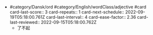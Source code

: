 - #category/Dansk/ord #category/English/wordClass/adjective #card
  card-last-score:: 3
  card-repeats:: 1
  card-next-schedule:: 2022-09-19T05:18:00.761Z
  card-last-interval:: 4
  card-ease-factor:: 2.36
  card-last-reviewed:: 2022-09-15T05:18:00.762Z
	- 了不起